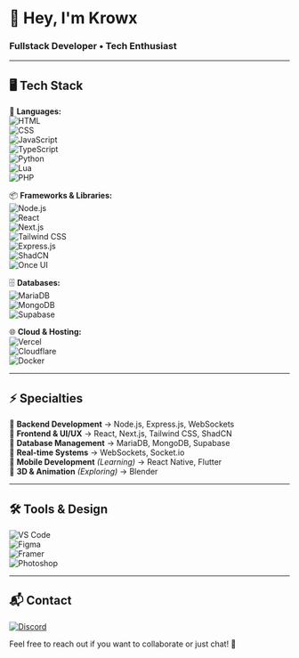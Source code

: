 # 👋 Hey, I'm Krowx  
### Fullstack Developer • Tech Enthusiast  

---

## 🖥️ Tech Stack  
🚀 **Languages:**  
![HTML](https://img.shields.io/badge/HTML5-000000?style=for-the-badge&logo=html5&logoColor=6A0DAD)  
![CSS](https://img.shields.io/badge/CSS3-000000?style=for-the-badge&logo=css3&logoColor=6A0DAD)  
![JavaScript](https://img.shields.io/badge/JavaScript-000000?style=for-the-badge&logo=javascript&logoColor=6A0DAD)  
![TypeScript](https://img.shields.io/badge/TypeScript-000000?style=for-the-badge&logo=typescript&logoColor=6A0DAD)  
![Python](https://img.shields.io/badge/Python-000000?style=for-the-badge&logo=python&logoColor=6A0DAD)  
![Lua](https://img.shields.io/badge/Lua-000000?style=for-the-badge&logo=lua&logoColor=6A0DAD)  
![PHP](https://img.shields.io/badge/PHP-000000?style=for-the-badge&logo=php&logoColor=6A0DAD)  

📦 **Frameworks & Libraries:**  
![Node.js](https://img.shields.io/badge/Node.js-000000?style=for-the-badge&logo=nodedotjs&logoColor=6A0DAD)  
![React](https://img.shields.io/badge/React-000000?style=for-the-badge&logo=react&logoColor=6A0DAD)  
![Next.js](https://img.shields.io/badge/Next.js-000000?style=for-the-badge&logo=nextdotjs&logoColor=6A0DAD)  
![Tailwind CSS](https://img.shields.io/badge/TailwindCSS-000000?style=for-the-badge&logo=tailwindcss&logoColor=6A0DAD)  
![Express.js](https://img.shields.io/badge/Express.js-000000?style=for-the-badge&logo=express&logoColor=6A0DAD)  
![ShadCN](https://img.shields.io/badge/ShadCN-000000?style=for-the-badge&logo=vercel&logoColor=6A0DAD)  
![Once UI](https://img.shields.io/badge/OnceUI-000000?style=for-the-badge&logo=react&logoColor=6A0DAD)  

🗄 **Databases:**  
![MariaDB](https://img.shields.io/badge/MariaDB-000000?style=for-the-badge&logo=mariadb&logoColor=6A0DAD)  
![MongoDB](https://img.shields.io/badge/MongoDB-000000?style=for-the-badge&logo=mongodb&logoColor=6A0DAD)  
![Supabase](https://img.shields.io/badge/Supabase-000000?style=for-the-badge&logo=supabase&logoColor=6A0DAD)  

🌐 **Cloud & Hosting:**  
![Vercel](https://img.shields.io/badge/Vercel-000000?style=for-the-badge&logo=vercel&logoColor=6A0DAD)  
![Cloudflare](https://img.shields.io/badge/Cloudflare-000000?style=for-the-badge&logo=cloudflare&logoColor=6A0DAD)  
![Docker](https://img.shields.io/badge/Docker-000000?style=for-the-badge&logo=docker&logoColor=6A0DAD)  

---

## ⚡ Specialties  
🎯 **Backend Development** → Node.js, Express.js, WebSockets  
🎯 **Frontend & UI/UX** → React, Next.js, Tailwind CSS, ShadCN  
🎯 **Database Management** → MariaDB, MongoDB, Supabase  
🎯 **Real-time Systems** → WebSockets, Socket.io  
🎯 **Mobile Development** *(Learning)* → React Native, Flutter  
🎯 **3D & Animation** *(Exploring)* → Blender  

---

## 🛠️ Tools & Design  
![VS Code](https://img.shields.io/badge/VS%20Code-000000?style=for-the-badge&logo=visualstudiocode&logoColor=6A0DAD)  
![Figma](https://img.shields.io/badge/Figma-000000?style=for-the-badge&logo=figma&logoColor=6A0DAD)  
![Framer](https://img.shields.io/badge/Framer-000000?style=for-the-badge&logo=framer&logoColor=6A0DAD)  
![Photoshop](https://img.shields.io/badge/Photoshop-000000?style=for-the-badge&logo=adobephotoshop&logoColor=6A0DAD)  

---

## 📬 Contact  
[![Discord](https://img.shields.io/badge/Discord-000000?style=for-the-badge&logo=discord&logoColor=6A0DAD)](https://discord.com/users/1103038390481465434)  

Feel free to reach out if you want to collaborate or just chat! 🚀
